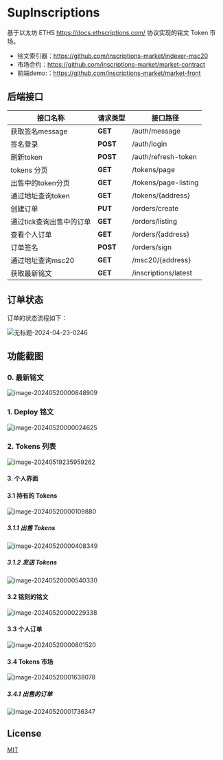 # SupInscriptions

基于以太坊 ETHS https://docs.ethscriptions.com/  协议实现的铭文 Token  市场。

- 铭文索引器：https://github.com/inscriptions-market/indexer-msc20
- 市场合约：https://github.com/inscriptions-market/market-contract
- 前端demo:：https://github.com/inscriptions-market/market-front

## 后端接口

| 接口名称                 | 请求类型 | 接口路径             |
| ------------------------ | -------- | -------------------- |
| 获取签名message          | **GET**  | /auth/message        |
| 签名登录                 | **POST** | /auth/login          |
| 刷新token                | **POST** | /auth/refresh-token  |
| tokens 分页              | **GET**  | /tokens/page         |
| 出售中的token分页        | **GET**  | /tokens/page-listing |
| 通过地址查询token        | **GET**  | /tokens/{address}    |
| 创建订单                 | **PUT**  | /orders/create       |
| 通过tick查询出售中的订单 | **GET**  | /orders/listing      |
| 查看个人订单             | **GET**  | /orders/{address}    |
| 订单签名                 | **POST** | /orders/sign         |
| 通过地址查询msc20        | **GET**  | /msc20/{address}     |
| 获取最新铭文             | **GET**  | /inscriptions/latest |

## 订单状态

订单的状态流程如下：

![无标题-2024-04-23-0246](https://s2.loli.net/2024/05/19/nlJNI2vw7AzRjqg.png)

## 功能截图

### 0. 最新铭文

![image-20240520000848909](https://s2.loli.net/2024/05/20/oEUby4a9AYhC8F1.png)

### 1. Deploy 铭文

![image-20240520000024625](https://s2.loli.net/2024/05/20/91r5Y2BSIFQCfzA.png)

### 2. Tokens 列表
![image-20240519235959262](https://s2.loli.net/2024/05/20/iJH2z4t7crguSYQ.png)

#### 3. 个人界面

#### 3.1 持有的 Tokens

![image-20240520000109880](https://s2.loli.net/2024/05/20/KRATPBZogvs2lIj.png)

##### 3.1.1 出售 Tokens
![image-20240520000408349](https://s2.loli.net/2024/05/20/GEOPC1YVjZgkX2s.png)

##### 3.1.2 发送 Tokens

![image-20240520000540330](https://s2.loli.net/2024/05/20/5aApHgsdNoYhO9Z.png)

#### 3.2 铭刻的铭文
![image-20240520000229338](https://s2.loli.net/2024/05/20/zNqVtZTYQWaRbKD.png)

#### 3.3 个人订单

![image-20240520000801520](https://s2.loli.net/2024/05/20/DHSujEPdfU6NvLb.png)

#### 3.4 Tokens 市场

![image-20240520001638078](https://s2.loli.net/2024/05/20/Il7RDJGzumg1Ls9.png)

##### 3.4.1 出售的订单

![image-20240520001736347](https://s2.loli.net/2024/05/20/SjkeyhTND4cuUHK.png)

## License
[MIT](https://github.com/inscriptions-market/market-end?tab=MIT-1-ov-file)